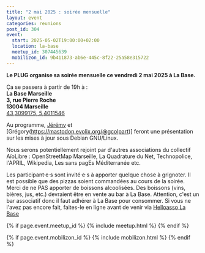 ```yaml
---
title: "2 mai 2025 : soirée mensuelle"
layout: event
categories: reunions
post_id: 304
event:
  start: 2025-05-02T19:00:00+02:00
  location: la-base
  meetup_id: 307445639
  mobilizon_id: 9b411873-ab6e-445c-8f22-25a58e315722
---
```


**Le PLUG organise sa soirée mensuelle ce vendredi 2 mai 2025 à La Base.**

Ça se passera à partir de 19h à :  
**La Base Marseille**  
**3, rue Pierre Roche**  
**13004 Marseille**  
[43,3099175, 5,4011546](https://www.openstreetmap.org/node/7266092587)

Au programme, [Jérémy](https://mastodon.evolix.org/@jlecour) et [Grégory(https://mastodon.evolix.org/@gcolpart)] feront une présentation sur les mises à jour sous Debian GNU/Linux.

Nous serons potentiellement rejoint par d'autres associations du collectif AïoLibre : OpenStreetMap Marseille, La Quadrature du Net, Technopolice, l'APRIL, Wikipedia, Les sans pagEs Méditerranée etc.

Les participant·e·s sont invité·e·s à apporter quelque chose à grignoter.
Il est possible que des pizzas soient commandées au cours de la soirée.
Merci de ne PAS apporter de boissons alcoolisées.
Des boissons (vins, bières, jus, etc.) devraient être en vente au bar à La Base.
Attention, c'est un bar associatif donc il faut adhérer à La Base pour consommer.
Si vous ne l'avez pas encore fait, faites-le en ligne avant de venir via
[Helloasso La Base](https://www.helloasso.com/associations/la-base-marseille/adhesions/adhesion-a-la-base-marseille-2025-2)

{% if page.event.meetup_id %}
  {% include meetup.html %}
{% endif %}

{% if page.event.mobilizon_id %}
  {% include mobilizon.html %}
{% endif %}
